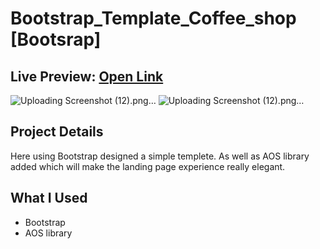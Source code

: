 # Bootstrap_Template_Coffee_shop [Bootsrap]

## Live Preview: [Open Link](https://maheshsangeet.github.io/Bootstrap_Template_Coffee_shop/)

![Uploading Screenshot (12).png…]()
![Uploading Screenshot (12).png…]()


## Project Details

Here using Bootstrap designed a simple templete. As well as AOS library added which will make the landing page experience really elegant.

## What I Used

- Bootstrap
- AOS library
